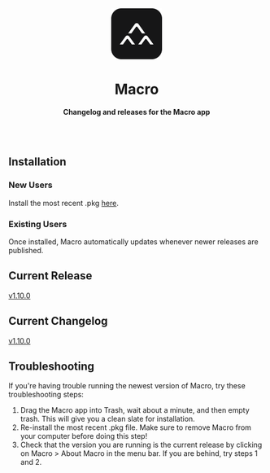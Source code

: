 <div align="center">
	<img src="assets/img/macro.png" width="100" height="100">
	<h1>Macro</h1>
	<p>
		<b>Changelog and releases for the Macro app</b>
	</p>
	<br>
	<br>
</div>

## Installation

### New Users

Install the most recent .pkg [here](https://macro.app/api/v1/app/releases/latest/darwin/pkg/).

### Existing Users

Once installed, Macro automatically updates whenever newer releases are published.

## Current Release

[v1.10.0](https://github.com/macrohq/changelog/releases/tag/v1.10.0)

## Current Changelog

[v1.10.0](https://github.com/macrohq/changelog/blob/master/versions/v1/1.10.0/changelog.md)

## Troubleshooting

If you're having trouble running the newest version of Macro, try these troubleshooting steps:

 1. Drag the Macro app into Trash, wait about a minute, and then empty trash. This will give you a clean slate for installation.
 2. Re-install the most recent .pkg file. Make sure to remove Macro from your computer before doing this step!
 3. Check that the version you are running is the current release by clicking on Macro > About Macro in the menu bar. If you are behind, try steps 1 and 2.
